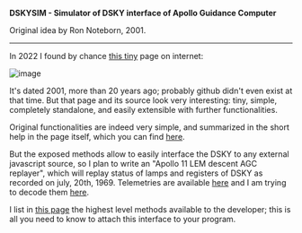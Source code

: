 **DSKYSIM - Simulator of DSKY interface of Apollo Guidance Computer**

Original idea by Ron Noteborn, 2001.

--------------------

In 2022 I found by chance [this tiny](http://apollo.spaceborn.dk/dsky-sim.html) page on internet:

![image](https://user-images.githubusercontent.com/1620953/151132558-5482724c-248b-49eb-afa7-16bcde3f0528.png)

It's dated 2001, more than 20 years ago; probably github didn't even exist at that time. But that page and its source look very interesting: tiny, simple, completely standalone, and easily extensible with further functionalities.

Original functionalities are indeed very simple, and summarized in the short help in the page itself, which you can find [here](https://github.com/jumpjack/dskysim/wiki/Original-help).

But the exposed methods allow to easily interface the DSKY to any external javascript source, so I plan to write an "Apollo 11 LEM descent AGC replayer", which will replay status of lamps and registers of DSKY as recorded on july, 20th, 1969. Telemetries are available [here](http://www.ibiblio.org/apollo/Documents/apollo_11_computer_words.pdf) and I am trying to decode them [here](https://github.com/jumpjack/dskysim/wiki/Decoding-AGC-telemetries).


I list in [this page](https://github.com/jumpjack/dskysim/wiki/Dskysim-methods) the highest level methods available to the developer; this is all you need to know to attach this interface to your program.

